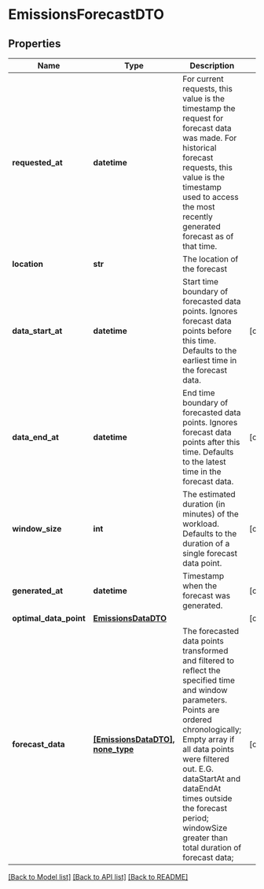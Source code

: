 # EmissionsForecastDTO


## Properties
Name | Type | Description | Notes
------------ | ------------- | ------------- | -------------
**requested_at** | **datetime** | For current requests, this value is the timestamp the request for forecast data was made.  For historical forecast requests, this value is the timestamp used to access the most   recently generated forecast as of that time. | 
**location** | **str** | The location of the forecast | 
**data_start_at** | **datetime** | Start time boundary of forecasted data points. Ignores forecast data points before this time.  Defaults to the earliest time in the forecast data. | [optional] 
**data_end_at** | **datetime** | End time boundary of forecasted data points. Ignores forecast data points after this time.  Defaults to the latest time in the forecast data. | [optional] 
**window_size** | **int** | The estimated duration (in minutes) of the workload.  Defaults to the duration of a single forecast data point. | [optional] 
**generated_at** | **datetime** | Timestamp when the forecast was generated. | [optional] 
**optimal_data_point** | [**EmissionsDataDTO**](EmissionsDataDTO.md) |  | [optional] 
**forecast_data** | [**[EmissionsDataDTO], none_type**](EmissionsDataDTO.md) | The forecasted data points transformed and filtered to reflect the specified time and window parameters.  Points are ordered chronologically; Empty array if all data points were filtered out.  E.G. dataStartAt and dataEndAt times outside the forecast period; windowSize greater than total duration of forecast data; | [optional] 

[[Back to Model list]](../README.md#documentation-for-models) [[Back to API list]](../README.md#documentation-for-api-endpoints) [[Back to README]](../README.md)


